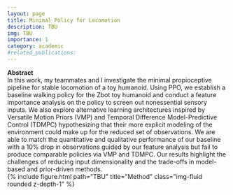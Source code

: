 ```yaml
---
layout: page
title: Minimal Policy for Locomotion
description: TBU
img: TBU
importance: 1
category: academic
#related_publications: 
---
```

<div class="caption">
    <b>Abstract</b>
</div>
In this work, my teammates and I investigate the minimal propioceptive pipeline for stable locomotion of a toy humanoid. Using PPO, we establish a baseline walking policy for the Zbot toy humanoid and conduct a feature importance analysis on the policy to screen out nonessential sensory inputs. We also explore alternative learning architectures inspired by Versatile Motion Priors (VMP) and Temporal Difference Model-Predictive Control (TDMPC) hypothesizing that their more explicit modeling of the environment could make up for the reduced set of observations. We are able to match the quantitative and qualitative performance of our baseline with a 10% drop in observations guided by our feature analysis but fail to produce comparable policies via VMP and TDMPC. Our results highlight the challenges of reducing input dimensionality and the trade-offs in model-based and prior-driven methods. 

<div class="image">
{% include figure.html path="TBU" title="Method" class="img-fluid rounded z-depth-1" %}
</div>​
